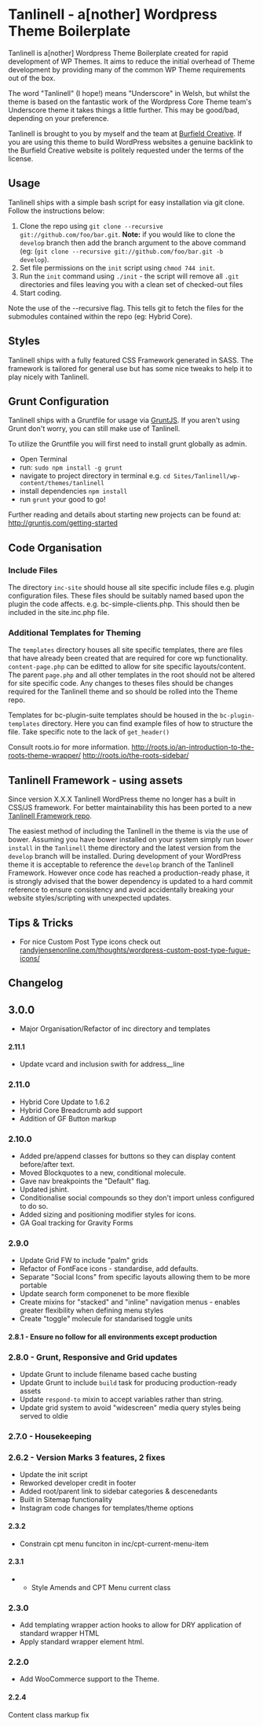 # Tanlinell - a[nother] Wordpress Theme Boilerplate 

Tanlinell is a[nother] Wordpress Theme Boilerplate created for rapid development of WP Themes. It aims to reduce the initial overhead of Theme development by providing many of the common WP Theme requirements out of the box.

The word "Tanlinell" (I hope!) means "Underscore" in Welsh, but whilst the theme is based on the fantastic work of the Wordpress Core Theme team's Underscore theme it takes things a little further. This may be good/bad, depending on your preference.


Tanlinell is brought to you by myself and the team at [Burfield Creative](http://burfieldcreative.co.uk). If you are using this theme to build WordPress websites a genuine backlink to the Burfield Creative website is politely requested under the terms of the license.



## Usage

Tanlinell ships with a simple bash script for easy installation via git clone. Follow the instructions below:

1. Clone the repo using ````git clone --recursive git://github.com/foo/bar.git````. __Note:__ if you would like to clone the `develop` branch then add the branch argument to the above command (eg: (````git clone --recursive git://github.com/foo/bar.git -b develop````).
2. Set file permissions on the `init` script using ````chmod 744 init````.
3. Run the `init` command using ````./init```` - the script will remove all `.git` directories and files leaving you with a clean set of checked-out files
4. Start coding.

Note the use of the --recursive flag. This tells git to fetch the files for the submodules contained within the repo (eg: Hybrid Core).


## Styles

Tanlinell ships with a fully featured CSS Framework generated in SASS. The framework is tailored for general use but has some nice tweaks to help it to play nicely with Tanlinell.


## Grunt Configuration

Tanlinell ships with a Gruntfile for usage via [GruntJS](http://gruntjs.com/). If you aren't using Grunt don't worry, you can still make use of Tanlinell.

To utilize the Gruntfile you will first need to install grunt globally as admin.
* Open Terminal
* run: ```sudo npm install -g grunt```
* navigate to project directory in terminal e.g. ```cd Sites/Tanlinell/wp-content/themes/tanlinell```
* install dependencies ```npm install```
* run ```grunt```
your good to go!

Further reading and details about starting new projects can be found at:
http://gruntjs.com/getting-started


## Code Organisation

### Include Files

The directory `inc-site` should house all site specific include files e.g. plugin configuration files.
These files should be suitably named based upon the plugin the code affects. e.g. bc-simple-clients.php. This should then be included in the site.inc.php file.

### Additional Templates for Theming

The `templates` directory houses all site specific templates, there are files that have already been created that are required for core wp functionality.
`content-page.php` can be editted to allow for site specific layouts/content. 
The parent `page.php` and all other templates in the root should not be altered for site specific code.
Any changes to theses files should be changes required for the Tanlinell theme and so should be rolled into the Theme repo.

Templates for bc-plugin-suite templates should be housed in the `bc-plugin-templates` directory. Here you can find example files of how to structure the file. Take specific note to the lack of `get_header()`

Consult roots.io for more information.
http://roots.io/an-introduction-to-the-roots-theme-wrapper/
http://roots.io/the-roots-sidebar/ 


## Tanlinell Framework - using assets

Since version X.X.X Tanlinell WordPress theme no longer has a built in CSS/JS framework. For better maintainability this has been ported to a new [Tanlinell Framework repo](https://github.com/getdave/tanlinell-framework).

The easiest method of including the Tanlinell in the theme is via the use of bower. Assuming you have bower installed on your system simply run `bower install` in the `Tanlinell` theme directory and the latest version from the `develop` branch will be installed. During development of your WordPress theme it is acceptable to reference the `develop` branch of the Tanlinell Framework. However once code has reached a production-ready phase, it is strongly advised that the bower dependency is updated to a hard commit reference to ensure consistency and avoid accidentally breaking your website styles/scripting with unexpected updates.


## Tips & Tricks

* For nice Custom Post Type icons check out [randyjensenonline.com/thoughts/wordpress-custom-post-type-fugue-icons/](http://randyjensenonline.com/thoughts/wordpress-custom-post-type-fugue-icons/)


## Changelog

## 3.0.0

* Major Organisation/Refactor of inc directory and templates

#### 2.11.1

* Update vcard and inclusion swith for address__line

### 2.11.0

* Hybrid Core Update to 1.6.2
* Hybrid Core Breadcrumb add support
* Addition of GF Button markup

### 2.10.0

* Added pre/append classes for buttons so they can display content before/after text.
* Moved Blockquotes to a new, conditional molecule.
* Gave nav breakpoints the "Default" flag.
* Updated jshint.
* Conditionalise social compounds so they don't import unless configured to do so.
* Added sizing and positioning modifier styles for icons.
* GA Goal tracking for Gravity Forms

### 2.9.0 

* Update Grid FW to include "palm" grids
* Refactor of FontFace icons - standardise, add defaults.
* Separate "Social Icons" from specific layouts allowing them to be more portable
* Update search form componenet to be more flexible
* Create mixins for "stacked" and "inline" navigation menus - enables greater flexibility when defining menu styles
* Create "toggle" molecule for standarised toggle units


#### 2.8.1 - Ensure no follow for all environments except production

### 2.8.0 - Grunt, Responsive and Grid updates

* Update Grunt to include filename based cache busting
* Update Grunt to include `build` task for producing production-ready assets
* Update `respond-to` mixin to accept variables rather than string.
* Update grid system to avoid "widescreen" media query styles being served to oldie

### 2.7.0 - Housekeeping

### 2.6.2 - Version Marks 3 features, 2 fixes

* Update the init script
* Reworked developer credit in footer
* Added root/parent link to sidebar categories & descenedants
* Built in Sitemap functionality
* Instagram code changes for templates/theme options

#### 2.3.2

* Constrain cpt menu funciton in inc/cpt-current-menu-item

#### 2.3.1

* * Style Amends and CPT Menu current class

### 2.3.0

* Add templating wrapper action hooks to allow for DRY application of standard wrapper HTML
* Apply standard wrapper element html.

### 2.2.0

* Add WooCommerce support to the Theme.

#### 2.2.4

Content class markup fix